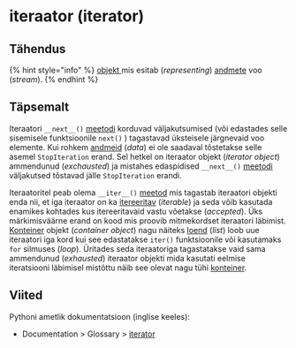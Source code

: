 # iteraator \(iterator\)

## Tähendus

{% hint style="info" %}
[objekt ](objekt-object.md)mis esitab \(_representing_\) [andmete](andmed-data.md) voo \(_stream_\).
{% endhint %}

## Täpsemalt

Iteraatori `__next__()`  [meetodi](meetod-method.md) korduvad väljakutsumised \(või edastades selle sisemisele funktsioonile `next()` \) tagastavad üksteisele järgnevaid  voo elemente. Kui rohkem [andmeid](andmed-data.md) \(_data_\) ei ole saadaval tõstetakse selle asemel `StopIteration` erand. Sel hetkel on iteraator objekt \(_iterator object_\) ammendunud \(_exchausted_\) ja mistahes edaspidised `__next__()` [meetodi](meetod-method.md) väljakutsed tõstavad jälle `StopIteration` erandi.

Iteraatoritel peab olema `__iter__()` [meetod](meetod-method.md) mis tagastab iteraatori objekti enda nii, et iga iteraator on ka [itereeritav](itereeritav-iterable.md) \(_iterable_\) ja seda võib kasutada enamikes kohtades kus itereeritavaid vastu võetakse \(_accepted_\). Üks märkimisväärne erand on kood mis proovib mitmekordset iteraatori läbimist. [Konteiner](konteiner-container.md) objekt \(_container object_\) nagu näiteks [loend](loend-list.md) \(_list_\) loob uue iteraatori iga kord kui see edastatakse `iter()` funktsioonile või kasutamaks `for` silmuses \(_loop_\). Üritades seda iteraatoriga tagastatakse vaid sama ammendunud \(_exhausted_\) iteraator objekti mida kasutati eelmise iteratsiooni läbimisel mistõttu näib see olevat nagu tühi [konteiner](konteiner-container.md).

## Viited

Pythoni ametlik dokumentatsioon \(inglise keeles\):

* Documentation &gt; Glossary &gt; [iterator](https://docs.python.org/3/glossary.html#term-iterator)

